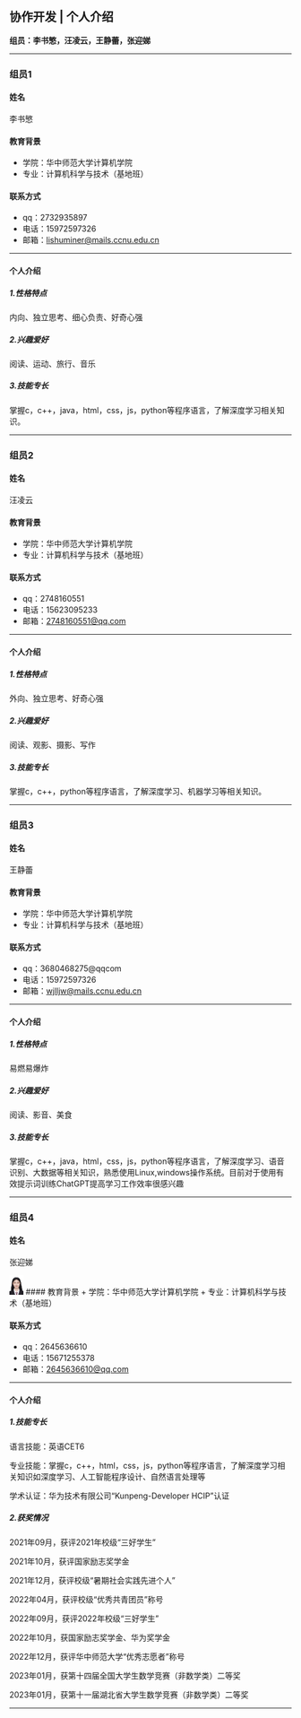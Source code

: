 ## 协作开发 | 个人介绍

**组员：李书慜，汪凌云，王静蕾，张迎娣**

---
### 组员1
#### 姓名
李书慜

#### 教育背景
+ 学院：华中师范大学计算机学院
+ 专业：计算机科学与技术（基地班）

#### 联系方式
+ qq：2732935897
+ 电话：15972597326
+ 邮箱：lishuminer@mails.ccnu.edu.cn

----
#### 个人介绍
##### 1.性格特点
内向、独立思考、细心负责、好奇心强

##### 2.兴趣爱好
阅读、运动、旅行、音乐

##### 3.技能专长
掌握c，c++，java，html，css，js，python等程序语言，了解深度学习相关知识。

---
### 组员2
#### 姓名
汪凌云

#### 教育背景
+ 学院：华中师范大学计算机学院
+ 专业：计算机科学与技术（基地班）

#### 联系方式
+ qq：2748160551
+ 电话：15623095233
+ 邮箱：2748160551@qq.com

----
#### 个人介绍
##### 1.性格特点
外向、独立思考、好奇心强

##### 2.兴趣爱好
阅读、观影、摄影、写作

##### 3.技能专长
掌握c，c++，python等程序语言，了解深度学习、机器学习等相关知识。

---
### 组员3
#### 姓名
王静蕾

#### 教育背景
+ 学院：华中师范大学计算机学院
+ 专业：计算机科学与技术（基地班）

#### 联系方式
+ qq：3680468275@qqcom
+ 电话：15972597326
+ 邮箱：wjlljw@mails.ccnu.edu.cn

----
#### 个人介绍
##### 1.性格特点
易燃易爆炸

##### 2.兴趣爱好
阅读、影音、美食

##### 3.技能专长
掌握c，c++，java，html，css，js，python等程序语言，了解深度学习、语音识别、大数据等相关知识，熟悉使用Linux,windows操作系统。目前对于使用有效提示词训练ChatGPT提高学习工作效率很感兴趣

---

### 组员4
#### 姓名
张迎娣

<img src="./img/zyd.jpg" width="25px">
#### 教育背景
+ 学院：华中师范大学计算机学院
+ 专业：计算机科学与技术（基地班）

#### 联系方式
+ qq：2645636610
+ 电话：15671255378
+ 邮箱：2645636610@qq.com

----
#### 个人介绍
##### 1.技能专长

语言技能：英语CET6

专业技能：掌握c，c++，html，css，js，python等程序语言，了解深度学习相关知识如深度学习、人工智能程序设计、自然语言处理等

学术认证：华为技术有限公司“Kunpeng-Developer HCIP”认证

##### 2.获奖情况

2021年09月，获评2021年校级“三好学生”


2021年10月，获评国家励志奖学金


2021年12月，获评校级“暑期社会实践先进个人”


2022年04月，获评校级“优秀共青团员”称号


2022年09月，获评2022年校级“三好学生”


2022年10月，获国家励志奖学金、华为奖学金


2022年12月，获评华中师范大学“优秀志愿者”称号


2023年01月，获第十四届全国大学生数学竞赛（非数学类）二等奖


2023年01月，获第十一届湖北省大学生数学竞赛（非数学类）二等奖


---




